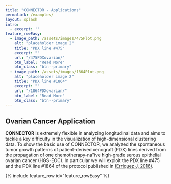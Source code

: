 ```yaml
---
title: "CONNECTOR - Applications"
permalink: /examples/
layout: splash
intro: 
  - excerpt: ''
feature_rowEasy:
  - image_path: /assets/images/475Plot.png
    alt: "placeholder image 2"
    title: "PDX line #475"
    excerpt: ""
    url: "/475PDXovarian/"
    btn_label: "Read More"
    btn_class: "btn--primary"  
  - image_path: /assets/images/1864Plot.png
    alt: "placeholder image 2"
    title: "PDX line #1864"
    excerpt: ""
    url: "/1864PDXovarian/"
    btn_label: "Read More"
    btn_class: "btn--primary"  
---
```


##   Ovarian Cancer Application

**CONNECTOR** is extremely flexible in analyzing longitudinal data and aims to tackle a key difficulty in the visualization of high-dimensional clustering data. To show the basic use of CONNECTOR, we analyzed the spontaneous tumor growth patterns of patient-derived xenograft (PDX) lines derived from the propagation of one chemotherapy-na\"ive high-grade serous epithelial ovarian cancer (HGS-EOC). In particular we will exploit the PDX line #475 and the PDX line #1864 of the protocol published in [(Erriquez J, 2016)](https://doi.org/10.18632%2Foncotarget.8325).

{% include feature_row id="feature_rowEasy" %}

